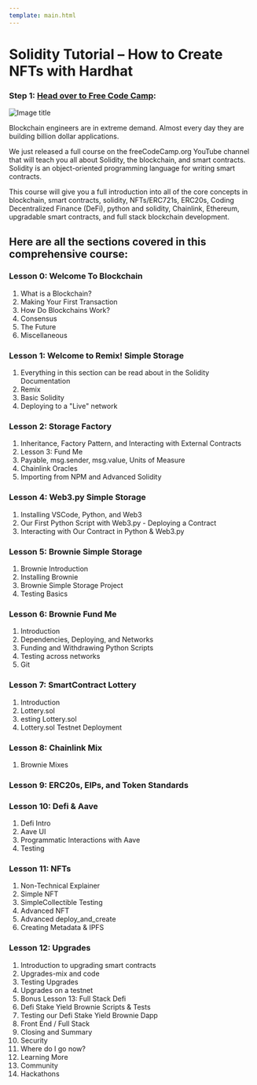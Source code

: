 ```yaml
---
template: main.html
---
```


# Solidity Tutorial – How to Create NFTs with Hardhat

### Step 1: [Head over to Free Code Camp](https://www.freecodecamp.org/news/solidity-tutorial-hardhat-nfts/):

![Image title](https://www.freecodecamp.org/news/content/images/size/w2000/2021/05/hardhat_nft-1.png/)

Blockchain engineers are in extreme demand. Almost every day they are building billion dollar applications.

We just released a full course on the freeCodeCamp.org YouTube channel that will teach you all about Solidity, the blockchain, and smart contracts. Solidity is an object-oriented programming language for writing smart contracts.

This course will give you a full introduction into all of the core concepts in blockchain, smart contracts, solidity, NFTs/ERC721s, ERC20s, Coding Decentralized Finance (DeFi), python and solidity, Chainlink, Ethereum, upgradable smart contracts, and full stack blockchain development.

## Here are all the sections covered in this comprehensive course:

### Lesson 0: Welcome To Blockchain

1. What is a Blockchain?
2. Making Your First Transaction
3. How Do Blockchains Work?
4. Consensus
5. The Future
6. Miscellaneous

### Lesson 1: Welcome to Remix! Simple Storage

1. Everything in this section can be read about in the Solidity Documentation
2. Remix
3. Basic Solidity
4. Deploying to a "Live" network

### Lesson 2: Storage Factory

1. Inheritance, Factory Pattern, and Interacting with External Contracts
2. Lesson 3: Fund Me
3. Payable, msg.sender, msg.value, Units of Measure
4. Chainlink Oracles
5. Importing from NPM and Advanced Solidity

### Lesson 4: Web3.py Simple Storage

1. Installing VSCode, Python, and Web3
2. Our First Python Script with Web3.py - Deploying a Contract
3. Interacting with Our Contract in Python & Web3.py

### Lesson 5: Brownie Simple Storage

1. Brownie Introduction
2. Installing Brownie
3. Brownie Simple Storage Project
4. Testing Basics

### Lesson 6: Brownie Fund Me

1. Introduction
2. Dependencies, Deploying, and Networks
3. Funding and Withdrawing Python Scripts
4. Testing across networks
5. Git

### Lesson 7: SmartContract Lottery

1. Introduction
2. Lottery.sol
3. esting Lottery.sol
4. Lottery.sol Testnet Deployment

### Lesson 8: Chainlink Mix

1. Brownie Mixes

### Lesson 9: ERC20s, EIPs, and Token Standards

### Lesson 10: Defi & Aave

1. Defi Intro
2. Aave UI
3. Programmatic Interactions with Aave
4. Testing

### Lesson 11: NFTs

1. Non-Technical Explainer
2. Simple NFT
3. SimpleCollectible Testing
4. Advanced NFT
5. Advanced deploy_and_create
6. Creating Metadata & IPFS

### Lesson 12: Upgrades

1. Introduction to upgrading smart contracts
2. Upgrades-mix and code
3. Testing Upgrades
4. Upgrades on a testnet
5. Bonus Lesson 13: Full Stack Defi
6. Defi Stake Yield Brownie Scripts & Tests
7. Testing our Defi Stake Yield Brownie Dapp
8. Front End / Full Stack
9. Closing and Summary
10. Security
11. Where do I go now?
12. Learning More
13. Community
14. Hackathons
